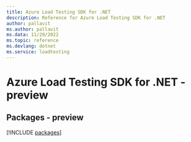 ```yaml
---
title: Azure Load Testing SDK for .NET
description: Reference for Azure Load Testing SDK for .NET
author: pallavit
ms.author: pallavit
ms.data: 11/29/2022
ms.topic: reference
ms.devlang: dotnet
ms.service: loadtesting
---
```

# Azure Load Testing SDK for .NET - preview
## Packages - preview
[!INCLUDE [packages](load-testing-index.md)]